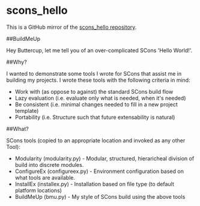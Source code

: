 # scons_hello

This is a GitHub mirror of the [scons_hello repository](https://chiselapp.com/user/simplejack/repository/scons_hello/home).


##BuildMeUp

Hey Buttercup, let me tell you of an over-complicated SCons 'Hello World!'.

##Why?

I wanted to demonstrate some tools I wrote for SCons that assist me in building my projects. I wrote these tools with the following criteria in mind:

* Work with (as oppose to against) the standard SCons build flow
* Lazy evaluation (i.e. evaluate only what is needed, when it's needed)
* Be consistent (i.e. minimal changes needed to fill in a new project template)
* Portability (i.e. Structure such that future extensability is natural)

##What?

SCons tools (copied to an appropriate location and invoked as any other Tool):

* Modularity (modularity.py) - Modular, structured, hieraricheal division of build into discrete modules.
* ConfigureEx (configureex.py) - Environment configuration based on what tools are available.
* InstallEx (installex.py) - Installation based on file type (to default platform locations)
* BuildMeUp (bmu.py) - My style of SCons build using the above tools


